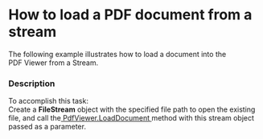 # How to load a PDF document from a stream 


The following example illustrates how to load a document into the PDF Viewer from a Stream.


<h3>Description</h3>

To accomplish this task:<br>Create a <strong>FileStream</strong> object with the specified file path to open the existing file, and call the<a href="https://documentation.devexpress.com/#WindowsForms/DevExpressXtraPdfViewerPdfViewer_LoadDocumenttopic(zbF5Nw)"> PdfViewer.LoadDocument </a>method with this stream object passed as a parameter.<br><br><br><br>

<br/>


